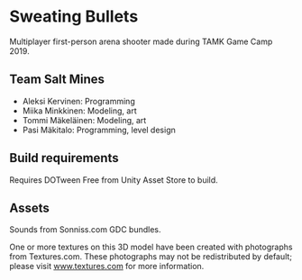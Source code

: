 # Sweating Bullets

Multiplayer first-person arena shooter made during TAMK Game Camp 2019.

## Team Salt Mines

* Aleksi Kervinen: Programming
* Miika Minkkinen: Modeling, art
* Tommi Mäkeläinen: Modeling, art
* Pasi Mäkitalo: Programming, level design

## Build requirements

Requires DOTween Free from Unity Asset Store to build.

## Assets

Sounds from Sonniss.com GDC bundles.

One or more textures on this 3D model have been created with photographs from Textures.com. These photographs may not be redistributed by default; please visit www.textures.com for more information.
